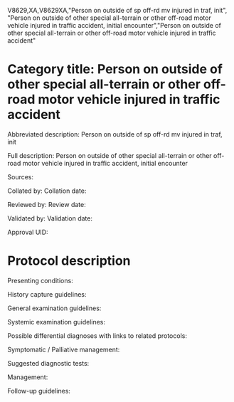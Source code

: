 V8629,XA,V8629XA,"Person on outside of sp off-rd mv injured in traf, init", "Person on outside of other special all-terrain or other off-road motor vehicle injured in traffic accident, initial encounter","Person on outside of other special all-terrain or other off-road motor vehicle injured in traffic accident"
# Category title: Person on outside of other special all-terrain or other off-road motor vehicle injured in traffic accident

Abbreviated description: Person on outside of sp off-rd mv injured in traf, init

Full description: Person on outside of other special all-terrain or other off-road motor vehicle injured in traffic accident, initial encounter

Sources:

Collated by:
Collation date:

Reviewed by:
Review date:

Validated by:
Validation date:

Approval UID:

# Protocol description

Presenting conditions:

History capture guidelines:

General examination guidelines:

Systemic examination guidelines:

Possible differential diagnoses with links to related protocols:

Symptomatic / Palliative management:

Suggested diagnostic tests:

Management:

Follow-up guidelines:
